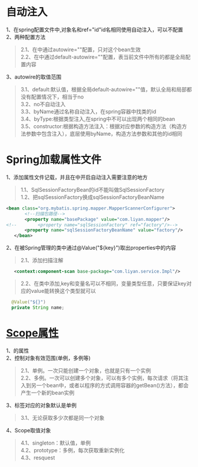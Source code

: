  自动注入
 =======
 1、在spring配置文件中,对象名和ref="id"id名相同使用自动注入，可以不配置<property/><br>
 2、两种配置方法<br>
 >2.1、在<bean>中通过autowire=""配置，只对这个bean生效<br>
 >2.2、在<beans>中通过default-autowire=""配置，表当前文件中所有的<bean>都是全局配置内容<br>
 
 3、autowire的取值范围<br>
 >3.1、default:默认值，根据全局default-autowire=""值，默认全局和局部都没有配置情况下，相当于no<br>
 >3.2、no不自动注入<br>
 >3.3、byName通过名称自动注入，在spring容器中找类的id<br>
 >3.4、byType:根据类型注入,在spring中不可以出现两个相同的bean<br>
 >3.5、constructor:根据构造方法注入：根据对应参数的构造方法（构造方法参数中包含注入），底层使用byName，构造方法参数和其他<bean>的id相同<br>
 
 Spring加载属性文件
 =================
 1、添加属性文件记载，并且在<beans>中开启自动注入需要注意的地方<br>
 >1.1、SqlSessionFactoryBean的id不能叫做SqlSessionFactory<br>
 >1.2、把sqlSessionFactory换成sqlSessionFactoryBeanName<br>
 ```xml
 <bean class="org.mybatis.spring.mapper.MapperScannerConfigurer">
        <!--扫描包路径-->
        <property name="basePackage" value="com.liyan.mapper"/>
<!--        <property name="sqlSessionFactory" ref="factory"/>-->
        <property name="sqlSessionFactoryBeanName" value="factory"/>
    </bean>
```
2、在被Spring管理的类中通过@Value("${key}")取出properties中的内容<br>
>2.1、添加扫描注解
```xml
   <context:component-scan base-package="com.liyan.service.Impl"/>
```
>2.2、在类中添加,key和变量名可以不相同，变量类型任意，只要保证key对应的value能转换这个类型就可以<br>
```java
  @Value("${}")
  private String name;
```

[Scope属性](https://www.cnblogs.com/liaojie970/p/8302749.html)
========
1、<bean>的属性<br>
2、控制对象有效范围(单例，多例等)<br>
>2.1、单例。一次只能创建一个对象，也就是只有一个实例<br>
>2.2、多例。一次可以创建多个对象，可以有多个实例，每次请求（将其注入到另一个bean中，或者以程序的方式调用容器的getBean()方法），都会产生一个新的bean实例<br>

3、<bean>标签对应的对象默认是单例<br>
>3.1、无论获取多少次都是同一个对象<br>

4、Scope取值对象<br>
>4.1、singleton：默认值，单例<br>
>4.2、prototype：多例，每次获取重新实例化<br>
>4.3、resquest